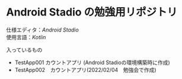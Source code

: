 # Android Stadio の勉強用リポジトリ

仕様エディタ：*Android Stadio*<br>
使用言語：*Kotlin*

入っているもの<br>
- TestApp001 カウントアプリ (Android Stadioの環境構築時に作成)
- TestApp002　カウントアプリ(2022/02/04　勉強会で作成)
